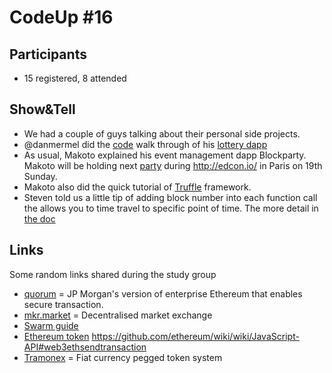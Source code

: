 # CodeUp #16

## Participants

- 15 registered, 8 attended

## Show&Tell

- We had a couple of guys talking about their personal side projects.
- @danmermel did the [code](https://github.com/danmermel/lottereum) walk through of his [lottery dapp](http://lottereo.com)
- As usual, Makoto explained his event management dapp Blockparty. Makoto will be holding next [party](http://blockparty.io.edconpostconfbrunch.s3-website.eu-west-2.amazonaws.com/) during http://edcon.io/ in Paris on 19th Sunday.
- Makoto also did the quick tutorial of [Truffle](http://truffleframework.com) framework.
- Steven told us a little tip of adding block number into each function call the allows you to time travel to specific point of time. The more detail in [the doc](https://github.com/ethereum/wiki/wiki/JavaScript-API#values-1)

## Links

Some random links shared during the study group

- [quorum](https://github.com/jpmorganchase/quorum) = JP Morgan's version of enterprise Ethereum that enables secure transaction.
- [mkr.market](https://mkr.market/#trade/W-ETH/REP) = Decentralised market exchange
- [Swarm guide](http://swarm-guide.readthedocs.io/en/latest/installation.html)
- [Ethereum token](https://github.com/ethereum/EIPs/issues/20)
https://github.com/ethereum/wiki/wiki/JavaScript-API#web3ethsendtransaction
- [Tramonex](https://tramonex.com) = Fiat currency pegged token system
